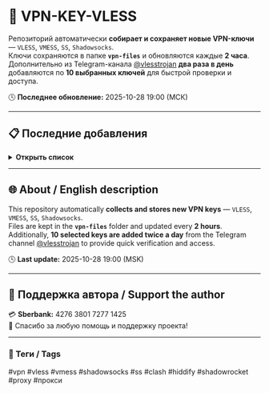 # 🔐 VPN-KEY-VLESS

Репозиторий автоматически **собирает и сохраняет новые VPN-ключи** — `VLESS`, `VMESS`, `SS`, `Shadowsocks`.  
Ключи сохраняются в папке **`vpn-files`** и обновляются каждые **2 часа**.  
Дополнительно из Telegram-канала [@vlesstrojan](https://t.me/vlesstrojan) **два раза в день** добавляются по **10 выбранных ключей** для быстрой проверки и доступа.

🕓 **Последнее обновление:** 2025-10-28 19:00 (МСК)

---

## 📋 Последние добавления

<details>
<summary><b>Открыть список</b></summary>

| № | Тип | Дата | Файл |
|:-:|:--|:--|:--|
| 🟩 | VLESS | 2025-10-29 11:46 | [🔗 post_20251029_114657.txt](post_20251029_114657.txt) |
| 🟩 | VLESS | 2025-10-28 20:24 | [🔗 post_20251028_202407.txt](post_20251028_202407.txt) |
| 1 | 🟩 VLESS | 2025-10-28 19:00 | [📄 vpn-files/post_2025-10-28_19-00.txt](vpn-files/post_2025-10-28_19-00.txt) |

</details>

---

## 🌐 About / English description

This repository automatically **collects and stores new VPN keys** — `VLESS`, `VMESS`, `SS`, `Shadowsocks`.  
Files are kept in the **`vpn-files`** folder and updated every **2 hours**.  
Additionally, **10 selected keys are added twice a day** from the Telegram channel [@vlesstrojan](https://t.me/vlesstrojan) to provide quick verification and access.

🕓 **Last update:** 2025-10-28 19:00 (MSK)

---

## 💖 Поддержка автора / Support the author

💳 **Sberbank:** 4276 3801 7277 1425  
🙏 Спасибо за любую помощь и поддержку проекта!

---

### 🔖 Теги / Tags
#vpn #vless #vmess #shadowsocks #ss #clash #hiddify #shadowrocket #proxy #прокси